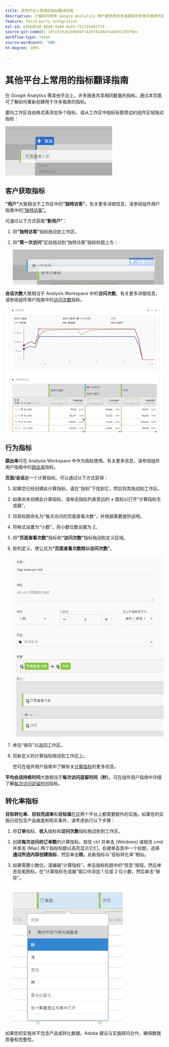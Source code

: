 ```yaml
---
title: 其他平台上常用的指标翻译指南
description: 了解如何使用 Google Analytics 用户更熟悉的术语提取许多常见报表的指标数据。
feature: Third-party Integration
exl-id: e95b0530-8099-4a08-9e2b-75174546277d
source-git-commit: c8faf29262b9b04fc426f4a26efaa8e51293f0ec
workflow-type: tm+mt
source-wordcount: '506'
ht-degree: 100%

---
```


# 其他平台上常用的指标翻译指南

在 Google Analytics 等其他平台上，许多报表共享相同数量的指标。通过本页面可了解如何重新创建用于许多报表的指标。

要向工作区自由格式表添加多个指标，请从工作区中指标标题旁边的组件区域拖动指标：

![其他指标](/help/technotes/ga-to-aa/assets/new_metric.png)

## 客户获取指标

**“用户”**&#x200B;大致相当于工作区中的&#x200B;**“独特访客”**。有关更多详细信息，请参阅组件用户指南中的[“独特访客”](/help/components/metrics/unique-visitors.md)。

可通过以下方式获取&#x200B;**“新用户”**：

1. 将&#x200B;**“独特访客”**&#x200B;指标拖动到工作区。
2. 将&#x200B;**“第一次访问”**&#x200B;区段拖动到“独特访客”指标标题上方：

   ![第一次访问](../assets/first_time_visits.png)

**会话次数**&#x200B;大致相当于 Analysis Workspace 中的&#x200B;**访问次数**。有关更多详细信息，请参阅组件用户指南中的[访问次数](/help/components/metrics/visits.md)指标。

![客户获取指标](../assets/acquisition_metrics.png)

## 行为指标

**跳出率**&#x200B;可在 Analysis Workspace 中作为指标使用。有关更多信息，请参阅组件用户指南中的[跳出率](/help/components/metrics/bounce-rate.md)指标。

**页面/会话**&#x200B;是一个计算指标。可以通过以下方式获得：

1. 如果您已经创建此计算指标，请在“指标”下找到它，然后将其拖动到工作区。
2. 如果尚未创建此计算指标，请单击指标列表旁边的 **+** 图标以打开“计算指标生成器”。
3. 将其标题命名为“每次访问的页面查看次数”，并根据需要提供说明。
4. 将格式设置为“小数”，将小数位数设置为 2。
5. 将&#x200B;**“页面查看次数”**&#x200B;指标和&#x200B;**“访问次数”**&#x200B;指标拖动到定义区域。
6. 排列定义，使公式为&#x200B;**“页面查看次数除以访问次数”**。

   ![每次访问页面查看次数](/help/technotes/ga-to-aa/assets/page_views_per_visit.png)

7. 单击“保存”以返回工作区。
8. 将新定义的计算指标拖动到工作区上。

   您可在组件用户指南中了解有关[计算指标](/help/components/c-calcmetrics/cm-overview.md)的更多信息。

**平均会话持续时间**&#x200B;大致相当于&#x200B;**每次访问逗留时间（秒）**。可在组件用户指南中详细了解[每次访问逗留时间](/help/components/metrics/time-spent-per-visit.md)指标。

## 转化率指标

**目标转化率**、**目标完成率**&#x200B;和&#x200B;**目标值**&#x200B;在这两个平台上都需要额外的实施。如果您的实施已经包含产品维度和购买事件，请考虑执行以下步骤：

1. 将&#x200B;**订单**&#x200B;指标、**收入**&#x200B;指标和&#x200B;**访问次数**&#x200B;指标拖动到到工作区。
1. 创建&#x200B;**每次访问的订单数**&#x200B;的计算指标。按住 ctrl 并单击 (Windows) 或按住 cmd 并单击 (Mac) 两个指标标题以高亮显示它们。右键单击其中一个标题，选择&#x200B;**通过所选内容创建指标**，然后单击&#x200B;**除**。此新指标与“目标转化率”相似。
1. 如果需要小数位，请编辑“计算指标”。单击指标标题中的“信息”按钮，然后单击铅笔图标。在“计算指标生成器”窗口中添加 1 位或 2 位小数，然后单击“保存”。

   ![每次访问的订单数](/help/technotes/ga-to-aa/assets/orders_per_visit.png)

如果您的实施尚不包含产品或转化数据，Adobe 建议与实施顾问合作，确保数据质量和完整性。

